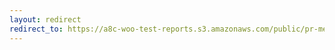 ```yaml
---
layout: redirect
redirect_to: https://a8c-woo-test-reports.s3.amazonaws.com/public/pr-merge/42720/e2e/index.html
---
```

